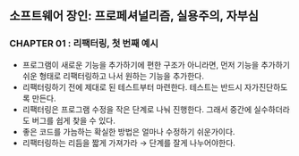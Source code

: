 ## 소프트웨어 장인: 프로페셔널리즘, 실용주의, 자부심

### CHAPTER 01 : 리팩터링, 첫 번째 예시
- 프로그램이 새로운 기능을 추가하기에 편한 구조가 아니라면, 먼저 기능을 추가하기 쉬운 형태로 리팩터링하고 나서 원하는 기능을 추가한다.
- 리팩터링하기 전에 제대로 된 테스트부터 마련한다. 테스트는 반드시 자가진단하도록 만든다.
- 리팩터링은 프로그램 수정을 작은 단계로 나눠 진행한다. 그래서 중간에 실수하더라도 버그를 쉽게 찾을 수 있다.
- 좋은 코드를 가늠하는 확실한 방법은 얼마나 수정하기 쉬운가이다.
- 리팩터링하는 리듬을 짧게 가져가라 → 단계를 잘게 나누어야한다.
